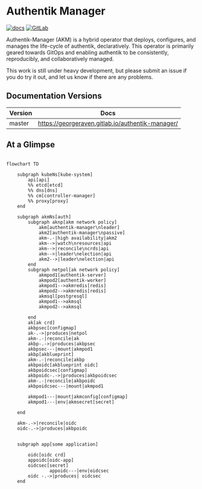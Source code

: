 # Authentik Manager

[![docs](https://gitlab.com/GeorgeRaven/authentik-manager/badges/master/pipeline.svg)](https://georgeraven.gitlab.io/authentik-manager/)
[![GitLab](https://img.shields.io/gitlab/v/tag/41806964?color=teal&label=AKM&sort=semver&style=for-the-badge)](https://gitlab.com/GeorgeRaven/authentik-manager)

Authentik-Manager (AKM) is a hybrid operator that deploys, configures, and manages the life-cycle of authentik, declaratively. This operator is primarily geared towards GitOps and enabling authentik to be consistently, reproducibly, and collaboratively managed.

This work is still under heavy development, but please submit an issue if you do try it out, and let us know if there are any problems.

## Documentation Versions

| Version | Docs                                             |
|---------|--------------------------------------------------|
| master  | https://georgeraven.gitlab.io/authentik-manager/ |


## At a Glimpse

```mermaid

flowchart TD

    subgraph kubeNs[kube-system]
        api[api]
        %% etcd[etcd]
        %% dns[dns]
        %% cm[controller-manager]
        %% proxy[proxy]
    end

    subgraph akmNs[auth]
        subgraph aknp[akm network policy]
            akm[authentik-manager\nleader]
            akm2[authentik-manager\npassive]
            akm-.-|high availability|akm2
            akm-->|watch\nresources|api
            akm-->|reconcile\ncrds|api
            akm-->|leader\nelection|api
            akm2-->|leader\nelection|api
        end
        subgraph netpol[ak network policy]
            akmpod1[authentik-server]
            akmpod2[authentik-worker]
            akmpod1-->akmredis[redis]
            akmpod2-->akmredis[redis]
            akmsql[postgresql]
            akmpod1-->akmsql
            akmpod2-->akmsql

        end
        ak[ak crd]
        akbpsec[configmap]
        ak-.->|produces|netpol
        akm-.-|reconcile|ak
        akbp-.->|produces|akbpsec
        akbpsec---|mount|akmpod1
        akbp[akblueprint]
        akm-.-|reconcile|akbp
        akbpoidc[akblueprint oidc]
        akbpoidcsec[configmap]
        akbpoidc-.->|produces|akbpoidcsec
        akm-.-|reconcile|akbpoidc
        akbpoidcsec---|mount|akmpod1

        akmpod1---|mount|akmconfig[configmap]
        akmpod1---|env|akmsecret[secret]

    end

    akm-.->|reconcile|oidc
    oidc-.->|produces|akbpoidc


    subgraph app[some application]

        oidc[oidc crd]
        appoidc[oidc-app]
        oidcsec[secret]
                appoidc---|env|oidcsec
        oidc -.->|produces| oidcsec
    end

```
